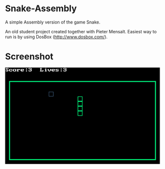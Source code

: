 # Snake-Assembly
A simple Assembly version of the game Snake. 

An old student project created together with Pieter Mensalt. Easiest way to run is by using DosBox (http://www.dosbox.com/).

# Screenshot
![In progress game](snake-screenshot.png "In progress game")
